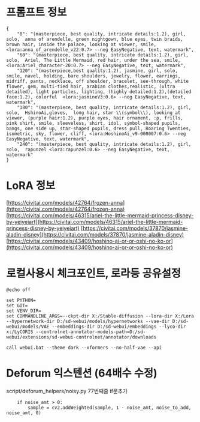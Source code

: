 # 프롬프트 정보

```
{
    "0": "(masterpiece, best quality, intricate details:1.2), girl, solo,  anna of arendelle, green nightgown, blue eyes, twin braids, brown hair, inside the palace, looking at viewer, smile, <lora:anna_of_arendelle_v22:0.7> --neg EasyNegative, text, watermark",
    "60": "(masterpiece, best quality, intricate details:1.2), girl, solo,  Ariel, The Little Mermaid, red hair, under the sea, smile, <lora:Ariel_character-20:0.7> --neg EasyNegative, text, watermark",
    "120": "(masterpiece,best quality:1.2), jasmine, girl, solo, smile, navel, holding, bare shoulders, jewelry, flower, earrings, midriff, pants, necklace, off shoulder, bracelet, see-through, white flower, gem, multi-tied hair, arabian clothes,realistic, (ultra detailed), light particles, lighting, (highly detailed:1.2),(detailed face:1.2), colorful  <lora:jasmineV3:0.6> --neg EasyNegative, text, watermark",
    "180": "(masterpiece, best quality, intricate details:1.2), girl, solo,  HshinoAi,gloves,  long hair, star \\(symbol\\), looking at viewer, (purple hair:1.2), purple eyes, hair ornament, :p, frills, pink shirt, smile, sleeveless, shirt, idol, symbol-shaped pupils, bangs, one side up, star-shaped pupils, dress pull, Roaring Twenties, isometric, sky, flower, cliff, <lora:HoshinoAi_v9-000007:0.6> --neg EasyNegative, text, watermark",
    "240": "(masterpiece, best quality, intricate details:1.2), girl, solo,  rapunzel <lora:rapunzel:0.6> --neg EasyNegative, text, watermark"
}
```

# LoRA 정보

[https://civitai.com/models/42764/frozen-anna](https://civitai.com/models/42764/frozen-anna)
[https://civitai.com/models/46315/ariel-the-little-mermaid-princess-disney-by-yeiyeiart](https://civitai.com/models/46315/ariel-the-little-mermaid-princess-disney-by-yeiyeiart)
[https://civitai.com/models/37870/jasmine-aladin-disney](https://civitai.com/models/37870/jasmine-aladin-disney)
[https://civitai.com/models/43409/hoshino-ai-or-or-oshi-no-ko-or](https://civitai.com/models/43409/hoshino-ai-or-or-oshi-no-ko-or)

# 로컬사용시 체크포인트, 로라등 공유설정

```
@echo off

set PYTHON=
set GIT=
set VENV_DIR=
set COMMANDLINE_ARGS=--ckpt-dir X:/Stable-diffusion --lora-dir X:/Lora --hypernetwork-dir D:/sd-webui/models/hypernetworks --vae-dir D:/sd-webui/models/VAE --embeddings-dir D:/sd-webui/embeddings --lyco-dir x:/LyCORIS --controlnet-annotator-models-path=D:/sd-webui/extensions/sd-webui-controlnet/annotator/downloads

call webui.bat --theme dark --xformers --no-half-vae --api
```

# Deforum 익스텐션 (64배수 수정)

script/deforum_helpers/noisy.py 77번째줄 if문추가

```
    if noise_amt > 0:
        sample = cv2.addWeighted(sample, 1 - noise_amt, noise_to_add, noise_amt, 0)

```
